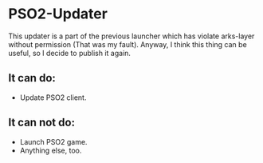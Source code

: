 # PSO2-Updater

This updater is a part of the previous launcher which has violate arks-layer without permission (That was my fault).
Anyway, I think this thing can be useful, so I decide to publish it again.

## It can do:
- Update PSO2 client.
## It can not do:
- Launch PSO2 game.
- Anything else, too.